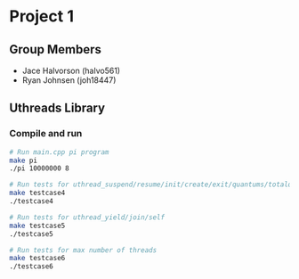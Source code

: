 # Project 1

## Group Members

- Jace Halvorson (halvo561)
- Ryan Johnsen (joh18447)

## Uthreads Library

### Compile and run

```sh
# Run main.cpp pi program
make pi
./pi 10000000 8

# Run tests for uthread_suspend/resume/init/create/exit/quantums/totalquantums
make testcase4
./testcase4

# Run tests for uthread_yield/join/self
make testcase5
./testcase5

# Run tests for max number of threads
make testcase6
./testcase6
```
